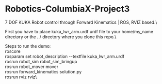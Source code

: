 # Robotics-ColumbiaX-Project3
7 DOF KUKA Robot control through Forward Kinematics | ROS, RVIZ based.\

First you have to place kuka_lwr_arm.urdf urdf file to your home/my_name directory or the ../ directory where you clone this repo.\

Steps to run the demo:\
	roscore\
	rosparam set robot_description --textfile kuka_lwr_arm.urdf\
	rosrun robot_sim robot_sim_bringup\
	rosrun robot_mover mover\
	rosrun forward_kinematics solution.py\
	rosrun rviz rviz\
